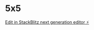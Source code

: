 # 5x5

[Edit in StackBlitz next generation editor ⚡️](https://stackblitz.com/~/github.com/amithcabraal/5x5)
